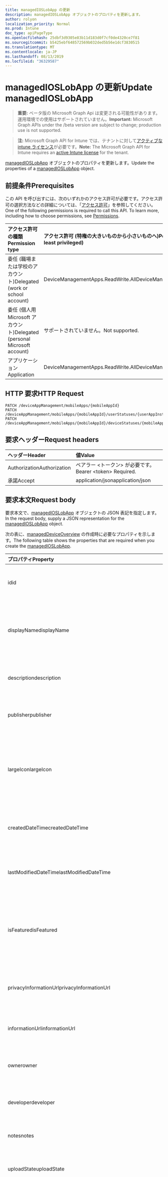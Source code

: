 ```yaml
---
title: managedIOSLobApp の更新
description: managedIOSLobApp オブジェクトのプロパティを更新します。
author: rolyon
localization_priority: Normal
ms.prod: Intune
doc_type: apiPageType
ms.openlocfilehash: 25dbf3d9305e83b11d183d0f7cf0de4320ce7f81
ms.sourcegitcommit: b5425ebf648572569b032ded5b56e1dcf3830515
ms.translationtype: MT
ms.contentlocale: ja-JP
ms.lasthandoff: 08/13/2019
ms.locfileid: "36329587"
---
```

# <a name="update-managedioslobapp"></a><span data-ttu-id="4f2a0-103">managedIOSLobApp の更新</span><span class="sxs-lookup"><span data-stu-id="4f2a0-103">Update managedIOSLobApp</span></span>

> <span data-ttu-id="4f2a0-104">**重要:** ベータ版の Microsoft Graph Api は変更される可能性があります。運用環境での使用はサポートされていません。</span><span class="sxs-lookup"><span data-stu-id="4f2a0-104">**Important:** Microsoft Graph APIs under the /beta version are subject to change; production use is not supported.</span></span>

> <span data-ttu-id="4f2a0-105">**注:** Microsoft Graph API for Intune では、テナントに対して[アクティブな intune ライセンス](https://go.microsoft.com/fwlink/?linkid=839381)が必要です。</span><span class="sxs-lookup"><span data-stu-id="4f2a0-105">**Note:** The Microsoft Graph API for Intune requires an [active Intune license](https://go.microsoft.com/fwlink/?linkid=839381) for the tenant.</span></span>

<span data-ttu-id="4f2a0-106">[managedIOSLobApp](../resources/intune-apps-managedioslobapp.md) オブジェクトのプロパティを更新します。</span><span class="sxs-lookup"><span data-stu-id="4f2a0-106">Update the properties of a [managedIOSLobApp](../resources/intune-apps-managedioslobapp.md) object.</span></span>

## <a name="prerequisites"></a><span data-ttu-id="4f2a0-107">前提条件</span><span class="sxs-lookup"><span data-stu-id="4f2a0-107">Prerequisites</span></span>
<span data-ttu-id="4f2a0-p101">この API を呼び出すには、次のいずれかのアクセス許可が必要です。アクセス許可の選択方法などの詳細については、「[アクセス許可](/graph/permissions-reference)」を参照してください。</span><span class="sxs-lookup"><span data-stu-id="4f2a0-p101">One of the following permissions is required to call this API. To learn more, including how to choose permissions, see [Permissions](/graph/permissions-reference).</span></span>

|<span data-ttu-id="4f2a0-110">アクセス許可の種類</span><span class="sxs-lookup"><span data-stu-id="4f2a0-110">Permission type</span></span>|<span data-ttu-id="4f2a0-111">アクセス許可 (特権の大きいものから小さいものへ)</span><span class="sxs-lookup"><span data-stu-id="4f2a0-111">Permissions (from most to least privileged)</span></span>|
|:---|:---|
|<span data-ttu-id="4f2a0-112">委任 (職場または学校のアカウント)</span><span class="sxs-lookup"><span data-stu-id="4f2a0-112">Delegated (work or school account)</span></span>|<span data-ttu-id="4f2a0-113">DeviceManagementApps.ReadWrite.All</span><span class="sxs-lookup"><span data-stu-id="4f2a0-113">DeviceManagementApps.ReadWrite.All</span></span>|
|<span data-ttu-id="4f2a0-114">委任 (個人用 Microsoft アカウント)</span><span class="sxs-lookup"><span data-stu-id="4f2a0-114">Delegated (personal Microsoft account)</span></span>|<span data-ttu-id="4f2a0-115">サポートされていません。</span><span class="sxs-lookup"><span data-stu-id="4f2a0-115">Not supported.</span></span>|
|<span data-ttu-id="4f2a0-116">アプリケーション</span><span class="sxs-lookup"><span data-stu-id="4f2a0-116">Application</span></span>|<span data-ttu-id="4f2a0-117">DeviceManagementApps.ReadWrite.All</span><span class="sxs-lookup"><span data-stu-id="4f2a0-117">DeviceManagementApps.ReadWrite.All</span></span>|

## <a name="http-request"></a><span data-ttu-id="4f2a0-118">HTTP 要求</span><span class="sxs-lookup"><span data-stu-id="4f2a0-118">HTTP Request</span></span>
<!-- {
  "blockType": "ignored"
}
-->
``` http
PATCH /deviceAppManagement/mobileApps/{mobileAppId}
PATCH /deviceAppManagement/mobileApps/{mobileAppId}/userStatuses/{userAppInstallStatusId}/app
PATCH /deviceAppManagement/mobileApps/{mobileAppId}/deviceStatuses/{mobileAppInstallStatusId}/app
```

## <a name="request-headers"></a><span data-ttu-id="4f2a0-119">要求ヘッダー</span><span class="sxs-lookup"><span data-stu-id="4f2a0-119">Request headers</span></span>
|<span data-ttu-id="4f2a0-120">ヘッダー</span><span class="sxs-lookup"><span data-stu-id="4f2a0-120">Header</span></span>|<span data-ttu-id="4f2a0-121">値</span><span class="sxs-lookup"><span data-stu-id="4f2a0-121">Value</span></span>|
|:---|:---|
|<span data-ttu-id="4f2a0-122">Authorization</span><span class="sxs-lookup"><span data-stu-id="4f2a0-122">Authorization</span></span>|<span data-ttu-id="4f2a0-123">ベアラー &lt;トークン&gt; が必要です。</span><span class="sxs-lookup"><span data-stu-id="4f2a0-123">Bearer &lt;token&gt; Required.</span></span>|
|<span data-ttu-id="4f2a0-124">承諾</span><span class="sxs-lookup"><span data-stu-id="4f2a0-124">Accept</span></span>|<span data-ttu-id="4f2a0-125">application/json</span><span class="sxs-lookup"><span data-stu-id="4f2a0-125">application/json</span></span>|

## <a name="request-body"></a><span data-ttu-id="4f2a0-126">要求本文</span><span class="sxs-lookup"><span data-stu-id="4f2a0-126">Request body</span></span>
<span data-ttu-id="4f2a0-127">要求本文で、[managedIOSLobApp](../resources/intune-apps-managedioslobapp.md) オブジェクトの JSON 表記を指定します。</span><span class="sxs-lookup"><span data-stu-id="4f2a0-127">In the request body, supply a JSON representation for the [managedIOSLobApp](../resources/intune-apps-managedioslobapp.md) object.</span></span>

<span data-ttu-id="4f2a0-128">次の表に、[managedDeviceOverview](../resources/intune-apps-managedioslobapp.md) の作成時に必要なプロパティを示します。</span><span class="sxs-lookup"><span data-stu-id="4f2a0-128">The following table shows the properties that are required when you create the [managedIOSLobApp](../resources/intune-apps-managedioslobapp.md).</span></span>

|<span data-ttu-id="4f2a0-129">プロパティ</span><span class="sxs-lookup"><span data-stu-id="4f2a0-129">Property</span></span>|<span data-ttu-id="4f2a0-130">型</span><span class="sxs-lookup"><span data-stu-id="4f2a0-130">Type</span></span>|<span data-ttu-id="4f2a0-131">説明</span><span class="sxs-lookup"><span data-stu-id="4f2a0-131">Description</span></span>|
|:---|:---|:---|
|<span data-ttu-id="4f2a0-132">id</span><span class="sxs-lookup"><span data-stu-id="4f2a0-132">id</span></span>|<span data-ttu-id="4f2a0-133">文字列</span><span class="sxs-lookup"><span data-stu-id="4f2a0-133">String</span></span>|<span data-ttu-id="4f2a0-134">エンティティのキー。</span><span class="sxs-lookup"><span data-stu-id="4f2a0-134">Key of the entity.</span></span> <span data-ttu-id="4f2a0-135">[mobileApp](../resources/intune-apps-mobileapp.md) から継承します</span><span class="sxs-lookup"><span data-stu-id="4f2a0-135">Inherited from [mobileApp](../resources/intune-apps-mobileapp.md)</span></span>|
|<span data-ttu-id="4f2a0-136">displayName</span><span class="sxs-lookup"><span data-stu-id="4f2a0-136">displayName</span></span>|<span data-ttu-id="4f2a0-137">文字列</span><span class="sxs-lookup"><span data-stu-id="4f2a0-137">String</span></span>|<span data-ttu-id="4f2a0-138">管理者が提供またはインポートしたアプリのタイトル。</span><span class="sxs-lookup"><span data-stu-id="4f2a0-138">The admin provided or imported title of the app.</span></span> <span data-ttu-id="4f2a0-139">[mobileApp](../resources/intune-apps-mobileapp.md) から継承します</span><span class="sxs-lookup"><span data-stu-id="4f2a0-139">Inherited from [mobileApp](../resources/intune-apps-mobileapp.md)</span></span>|
|<span data-ttu-id="4f2a0-140">description</span><span class="sxs-lookup"><span data-stu-id="4f2a0-140">description</span></span>|<span data-ttu-id="4f2a0-141">String</span><span class="sxs-lookup"><span data-stu-id="4f2a0-141">String</span></span>|<span data-ttu-id="4f2a0-142">アプリの説明。</span><span class="sxs-lookup"><span data-stu-id="4f2a0-142">The description of the app.</span></span> <span data-ttu-id="4f2a0-143">[mobileApp](../resources/intune-apps-mobileapp.md) から継承します</span><span class="sxs-lookup"><span data-stu-id="4f2a0-143">Inherited from [mobileApp](../resources/intune-apps-mobileapp.md)</span></span>|
|<span data-ttu-id="4f2a0-144">publisher</span><span class="sxs-lookup"><span data-stu-id="4f2a0-144">publisher</span></span>|<span data-ttu-id="4f2a0-145">String</span><span class="sxs-lookup"><span data-stu-id="4f2a0-145">String</span></span>|<span data-ttu-id="4f2a0-146">アプリの発行元。</span><span class="sxs-lookup"><span data-stu-id="4f2a0-146">The publisher of the app.</span></span> <span data-ttu-id="4f2a0-147">[mobileApp](../resources/intune-apps-mobileapp.md) から継承します</span><span class="sxs-lookup"><span data-stu-id="4f2a0-147">Inherited from [mobileApp](../resources/intune-apps-mobileapp.md)</span></span>|
|<span data-ttu-id="4f2a0-148">largeIcon</span><span class="sxs-lookup"><span data-stu-id="4f2a0-148">largeIcon</span></span>|[<span data-ttu-id="4f2a0-149">mimeContent</span><span class="sxs-lookup"><span data-stu-id="4f2a0-149">mimeContent</span></span>](../resources/intune-shared-mimecontent.md)|<span data-ttu-id="4f2a0-150">アプリの詳細に表示され、アイコンのアップロードに使用される大きいアイコン。</span><span class="sxs-lookup"><span data-stu-id="4f2a0-150">The large icon, to be displayed in the app details and used for upload of the icon.</span></span> <span data-ttu-id="4f2a0-151">[mobileApp](../resources/intune-apps-mobileapp.md) から継承します</span><span class="sxs-lookup"><span data-stu-id="4f2a0-151">Inherited from [mobileApp](../resources/intune-apps-mobileapp.md)</span></span>|
|<span data-ttu-id="4f2a0-152">createdDateTime</span><span class="sxs-lookup"><span data-stu-id="4f2a0-152">createdDateTime</span></span>|<span data-ttu-id="4f2a0-153">DateTimeOffset</span><span class="sxs-lookup"><span data-stu-id="4f2a0-153">DateTimeOffset</span></span>|<span data-ttu-id="4f2a0-154">アプリが作成された日時。</span><span class="sxs-lookup"><span data-stu-id="4f2a0-154">The date and time the app was created.</span></span> <span data-ttu-id="4f2a0-155">[mobileApp](../resources/intune-apps-mobileapp.md) から継承します</span><span class="sxs-lookup"><span data-stu-id="4f2a0-155">Inherited from [mobileApp](../resources/intune-apps-mobileapp.md)</span></span>|
|<span data-ttu-id="4f2a0-156">lastModifiedDateTime</span><span class="sxs-lookup"><span data-stu-id="4f2a0-156">lastModifiedDateTime</span></span>|<span data-ttu-id="4f2a0-157">DateTimeOffset</span><span class="sxs-lookup"><span data-stu-id="4f2a0-157">DateTimeOffset</span></span>|<span data-ttu-id="4f2a0-158">アプリが最後に変更された日時。</span><span class="sxs-lookup"><span data-stu-id="4f2a0-158">The date and time the app was last modified.</span></span> <span data-ttu-id="4f2a0-159">[mobileApp](../resources/intune-apps-mobileapp.md) から継承します</span><span class="sxs-lookup"><span data-stu-id="4f2a0-159">Inherited from [mobileApp](../resources/intune-apps-mobileapp.md)</span></span>|
|<span data-ttu-id="4f2a0-160">isFeatured</span><span class="sxs-lookup"><span data-stu-id="4f2a0-160">isFeatured</span></span>|<span data-ttu-id="4f2a0-161">Boolean</span><span class="sxs-lookup"><span data-stu-id="4f2a0-161">Boolean</span></span>|<span data-ttu-id="4f2a0-162">アプリが管理者のおすすめとしてマークされたかどうかを示す値。[mobileApp](../resources/intune-apps-mobileapp.md) から継承します</span><span class="sxs-lookup"><span data-stu-id="4f2a0-162">The value indicating whether the app is marked as featured by the admin. Inherited from [mobileApp](../resources/intune-apps-mobileapp.md)</span></span>|
|<span data-ttu-id="4f2a0-163">privacyInformationUrl</span><span class="sxs-lookup"><span data-stu-id="4f2a0-163">privacyInformationUrl</span></span>|<span data-ttu-id="4f2a0-164">String</span><span class="sxs-lookup"><span data-stu-id="4f2a0-164">String</span></span>|<span data-ttu-id="4f2a0-165">プライバシーに関する声明の URL。</span><span class="sxs-lookup"><span data-stu-id="4f2a0-165">The privacy statement Url.</span></span> <span data-ttu-id="4f2a0-166">[mobileApp](../resources/intune-apps-mobileapp.md) から継承します</span><span class="sxs-lookup"><span data-stu-id="4f2a0-166">Inherited from [mobileApp](../resources/intune-apps-mobileapp.md)</span></span>|
|<span data-ttu-id="4f2a0-167">informationUrl</span><span class="sxs-lookup"><span data-stu-id="4f2a0-167">informationUrl</span></span>|<span data-ttu-id="4f2a0-168">String</span><span class="sxs-lookup"><span data-stu-id="4f2a0-168">String</span></span>|<span data-ttu-id="4f2a0-169">詳細情報の URL。</span><span class="sxs-lookup"><span data-stu-id="4f2a0-169">The more information Url.</span></span> <span data-ttu-id="4f2a0-170">[mobileApp](../resources/intune-apps-mobileapp.md) から継承します</span><span class="sxs-lookup"><span data-stu-id="4f2a0-170">Inherited from [mobileApp](../resources/intune-apps-mobileapp.md)</span></span>|
|<span data-ttu-id="4f2a0-171">owner</span><span class="sxs-lookup"><span data-stu-id="4f2a0-171">owner</span></span>|<span data-ttu-id="4f2a0-172">String</span><span class="sxs-lookup"><span data-stu-id="4f2a0-172">String</span></span>|<span data-ttu-id="4f2a0-173">アプリの所有者。</span><span class="sxs-lookup"><span data-stu-id="4f2a0-173">The owner of the app.</span></span> <span data-ttu-id="4f2a0-174">[mobileApp](../resources/intune-apps-mobileapp.md) から継承します</span><span class="sxs-lookup"><span data-stu-id="4f2a0-174">Inherited from [mobileApp](../resources/intune-apps-mobileapp.md)</span></span>|
|<span data-ttu-id="4f2a0-175">developer</span><span class="sxs-lookup"><span data-stu-id="4f2a0-175">developer</span></span>|<span data-ttu-id="4f2a0-176">String</span><span class="sxs-lookup"><span data-stu-id="4f2a0-176">String</span></span>|<span data-ttu-id="4f2a0-177">アプリの開発者。</span><span class="sxs-lookup"><span data-stu-id="4f2a0-177">The developer of the app.</span></span> <span data-ttu-id="4f2a0-178">[mobileApp](../resources/intune-apps-mobileapp.md) から継承します</span><span class="sxs-lookup"><span data-stu-id="4f2a0-178">Inherited from [mobileApp](../resources/intune-apps-mobileapp.md)</span></span>|
|<span data-ttu-id="4f2a0-179">notes</span><span class="sxs-lookup"><span data-stu-id="4f2a0-179">notes</span></span>|<span data-ttu-id="4f2a0-180">String</span><span class="sxs-lookup"><span data-stu-id="4f2a0-180">String</span></span>|<span data-ttu-id="4f2a0-181">アプリ用のメモ。</span><span class="sxs-lookup"><span data-stu-id="4f2a0-181">Notes for the app.</span></span> <span data-ttu-id="4f2a0-182">[mobileApp](../resources/intune-apps-mobileapp.md) から継承します</span><span class="sxs-lookup"><span data-stu-id="4f2a0-182">Inherited from [mobileApp](../resources/intune-apps-mobileapp.md)</span></span>|
|<span data-ttu-id="4f2a0-183">uploadState</span><span class="sxs-lookup"><span data-stu-id="4f2a0-183">uploadState</span></span>|<span data-ttu-id="4f2a0-184">Int32</span><span class="sxs-lookup"><span data-stu-id="4f2a0-184">Int32</span></span>|<span data-ttu-id="4f2a0-185">アップロード状態。</span><span class="sxs-lookup"><span data-stu-id="4f2a0-185">The upload state.</span></span> <span data-ttu-id="4f2a0-186">[mobileApp](../resources/intune-apps-mobileapp.md) から継承します</span><span class="sxs-lookup"><span data-stu-id="4f2a0-186">Inherited from [mobileApp](../resources/intune-apps-mobileapp.md)</span></span>|
|<span data-ttu-id="4f2a0-187">publishingState</span><span class="sxs-lookup"><span data-stu-id="4f2a0-187">publishingState</span></span>|[<span data-ttu-id="4f2a0-188">mobileAppPublishingState</span><span class="sxs-lookup"><span data-stu-id="4f2a0-188">mobileAppPublishingState</span></span>](../resources/intune-apps-mobileapppublishingstate.md)|<span data-ttu-id="4f2a0-189">アプリの発行の状態。</span><span class="sxs-lookup"><span data-stu-id="4f2a0-189">The publishing state for the app.</span></span> <span data-ttu-id="4f2a0-190">アプリが発行されていない限り、アプリを割り当てることができません。</span><span class="sxs-lookup"><span data-stu-id="4f2a0-190">The app cannot be assigned unless the app is published.</span></span> <span data-ttu-id="4f2a0-191">[MobileApp](../resources/intune-apps-mobileapp.md)から継承されます。</span><span class="sxs-lookup"><span data-stu-id="4f2a0-191">Inherited from [mobileApp](../resources/intune-apps-mobileapp.md).</span></span> <span data-ttu-id="4f2a0-192">可能な値は、`notPublished`、`processing`、`published` です。</span><span class="sxs-lookup"><span data-stu-id="4f2a0-192">Possible values are: `notPublished`, `processing`, `published`.</span></span>|
|<span data-ttu-id="4f2a0-193">isAssigned</span><span class="sxs-lookup"><span data-stu-id="4f2a0-193">isAssigned</span></span>|<span data-ttu-id="4f2a0-194">Boolean</span><span class="sxs-lookup"><span data-stu-id="4f2a0-194">Boolean</span></span>|<span data-ttu-id="4f2a0-195">アプリが少なくとも1つのグループに割り当てられているかどうかを示す値。</span><span class="sxs-lookup"><span data-stu-id="4f2a0-195">The value indicating whether the app is assigned to at least one group.</span></span> <span data-ttu-id="4f2a0-196">[mobileApp](../resources/intune-apps-mobileapp.md) から継承します</span><span class="sxs-lookup"><span data-stu-id="4f2a0-196">Inherited from [mobileApp](../resources/intune-apps-mobileapp.md)</span></span>|
|<span data-ttu-id="4f2a0-197">roleScopeTagIds</span><span class="sxs-lookup"><span data-stu-id="4f2a0-197">roleScopeTagIds</span></span>|<span data-ttu-id="4f2a0-198">文字列コレクション</span><span class="sxs-lookup"><span data-stu-id="4f2a0-198">String collection</span></span>|<span data-ttu-id="4f2a0-199">このモバイルアプリの範囲タグ id のリスト。</span><span class="sxs-lookup"><span data-stu-id="4f2a0-199">List of scope tag ids for this mobile app.</span></span> <span data-ttu-id="4f2a0-200">[mobileApp](../resources/intune-apps-mobileapp.md) から継承します</span><span class="sxs-lookup"><span data-stu-id="4f2a0-200">Inherited from [mobileApp](../resources/intune-apps-mobileapp.md)</span></span>|
|<span data-ttu-id="4f2a0-201">dependentAppCount</span><span class="sxs-lookup"><span data-stu-id="4f2a0-201">dependentAppCount</span></span>|<span data-ttu-id="4f2a0-202">Int32</span><span class="sxs-lookup"><span data-stu-id="4f2a0-202">Int32</span></span>|<span data-ttu-id="4f2a0-203">子アプリが持つ依存関係の合計数。</span><span class="sxs-lookup"><span data-stu-id="4f2a0-203">The total number of dependencies the child app has.</span></span> <span data-ttu-id="4f2a0-204">[mobileApp](../resources/intune-apps-mobileapp.md) から継承します</span><span class="sxs-lookup"><span data-stu-id="4f2a0-204">Inherited from [mobileApp](../resources/intune-apps-mobileapp.md)</span></span>|
|<span data-ttu-id="4f2a0-205">appAvailability</span><span class="sxs-lookup"><span data-stu-id="4f2a0-205">appAvailability</span></span>|[<span data-ttu-id="4f2a0-206">managedAppAvailability</span><span class="sxs-lookup"><span data-stu-id="4f2a0-206">managedAppAvailability</span></span>](../resources/intune-apps-managedappavailability.md)|<span data-ttu-id="4f2a0-207">アプリケーションの可用性。</span><span class="sxs-lookup"><span data-stu-id="4f2a0-207">The Application's availability.</span></span> <span data-ttu-id="4f2a0-208">[Managedapp](../resources/intune-apps-managedapp.md)から継承されます。</span><span class="sxs-lookup"><span data-stu-id="4f2a0-208">Inherited from [managedApp](../resources/intune-apps-managedapp.md).</span></span> <span data-ttu-id="4f2a0-209">可能な値は、`global`、`lineOfBusiness` です。</span><span class="sxs-lookup"><span data-stu-id="4f2a0-209">Possible values are: `global`, `lineOfBusiness`.</span></span>|
|<span data-ttu-id="4f2a0-210">version</span><span class="sxs-lookup"><span data-stu-id="4f2a0-210">version</span></span>|<span data-ttu-id="4f2a0-211">String</span><span class="sxs-lookup"><span data-stu-id="4f2a0-211">String</span></span>|<span data-ttu-id="4f2a0-212">アプリケーションのバージョン。</span><span class="sxs-lookup"><span data-stu-id="4f2a0-212">The Application's version.</span></span> <span data-ttu-id="4f2a0-213">[managedApp](../resources/intune-apps-managedapp.md) から継承します</span><span class="sxs-lookup"><span data-stu-id="4f2a0-213">Inherited from [managedApp](../resources/intune-apps-managedapp.md)</span></span>|
|<span data-ttu-id="4f2a0-214">committedContentVersion</span><span class="sxs-lookup"><span data-stu-id="4f2a0-214">committedContentVersion</span></span>|<span data-ttu-id="4f2a0-215">String</span><span class="sxs-lookup"><span data-stu-id="4f2a0-215">String</span></span>|<span data-ttu-id="4f2a0-216">内部にコミットされたコンテンツのバージョン。</span><span class="sxs-lookup"><span data-stu-id="4f2a0-216">The internal committed content version.</span></span> <span data-ttu-id="4f2a0-217">[managedMobileLobApp](../resources/intune-apps-managedmobilelobapp.md) から継承します</span><span class="sxs-lookup"><span data-stu-id="4f2a0-217">Inherited from [managedMobileLobApp](../resources/intune-apps-managedmobilelobapp.md)</span></span>|
|<span data-ttu-id="4f2a0-218">fileName</span><span class="sxs-lookup"><span data-stu-id="4f2a0-218">fileName</span></span>|<span data-ttu-id="4f2a0-219">String</span><span class="sxs-lookup"><span data-stu-id="4f2a0-219">String</span></span>|<span data-ttu-id="4f2a0-220">メインの LOB アプリケーションのファイル名。</span><span class="sxs-lookup"><span data-stu-id="4f2a0-220">The name of the main Lob application file.</span></span> <span data-ttu-id="4f2a0-221">[managedMobileLobApp](../resources/intune-apps-managedmobilelobapp.md) から継承します</span><span class="sxs-lookup"><span data-stu-id="4f2a0-221">Inherited from [managedMobileLobApp](../resources/intune-apps-managedmobilelobapp.md)</span></span>|
|<span data-ttu-id="4f2a0-222">size</span><span class="sxs-lookup"><span data-stu-id="4f2a0-222">size</span></span>|<span data-ttu-id="4f2a0-223">Int64</span><span class="sxs-lookup"><span data-stu-id="4f2a0-223">Int64</span></span>|<span data-ttu-id="4f2a0-224">アップロードされたすべてのファイルを含む合計サイズ。</span><span class="sxs-lookup"><span data-stu-id="4f2a0-224">The total size, including all uploaded files.</span></span> <span data-ttu-id="4f2a0-225">[managedMobileLobApp](../resources/intune-apps-managedmobilelobapp.md) から継承します</span><span class="sxs-lookup"><span data-stu-id="4f2a0-225">Inherited from [managedMobileLobApp](../resources/intune-apps-managedmobilelobapp.md)</span></span>|
|<span data-ttu-id="4f2a0-226">bundleId</span><span class="sxs-lookup"><span data-stu-id="4f2a0-226">bundleId</span></span>|<span data-ttu-id="4f2a0-227">String</span><span class="sxs-lookup"><span data-stu-id="4f2a0-227">String</span></span>|<span data-ttu-id="4f2a0-228">ID 名。</span><span class="sxs-lookup"><span data-stu-id="4f2a0-228">The Identity Name.</span></span>|
|<span data-ttu-id="4f2a0-229">applicableDeviceType</span><span class="sxs-lookup"><span data-stu-id="4f2a0-229">applicableDeviceType</span></span>|[<span data-ttu-id="4f2a0-230">iosDeviceType</span><span class="sxs-lookup"><span data-stu-id="4f2a0-230">iosDeviceType</span></span>](../resources/intune-apps-iosdevicetype.md)|<span data-ttu-id="4f2a0-231">このアプリを実行できる iOS アーキテクチャ。</span><span class="sxs-lookup"><span data-stu-id="4f2a0-231">The iOS architecture for which this app can run on.</span></span>|
|<span data-ttu-id="4f2a0-232">minimumSupportedOperatingSystem</span><span class="sxs-lookup"><span data-stu-id="4f2a0-232">minimumSupportedOperatingSystem</span></span>|[<span data-ttu-id="4f2a0-233">iosMinimumOperatingSystem</span><span class="sxs-lookup"><span data-stu-id="4f2a0-233">iosMinimumOperatingSystem</span></span>](../resources/intune-apps-iosminimumoperatingsystem.md)|<span data-ttu-id="4f2a0-234">該当するオペレーティング システムの最小の値。</span><span class="sxs-lookup"><span data-stu-id="4f2a0-234">The value for the minimum applicable operating system.</span></span>|
|<span data-ttu-id="4f2a0-235">expirationDateTime</span><span class="sxs-lookup"><span data-stu-id="4f2a0-235">expirationDateTime</span></span>|<span data-ttu-id="4f2a0-236">DateTimeOffset</span><span class="sxs-lookup"><span data-stu-id="4f2a0-236">DateTimeOffset</span></span>|<span data-ttu-id="4f2a0-237">有効期限。</span><span class="sxs-lookup"><span data-stu-id="4f2a0-237">The expiration time.</span></span>|
|<span data-ttu-id="4f2a0-238">VersionNumber</span><span class="sxs-lookup"><span data-stu-id="4f2a0-238">versionNumber</span></span>|<span data-ttu-id="4f2a0-239">String</span><span class="sxs-lookup"><span data-stu-id="4f2a0-239">String</span></span>|<span data-ttu-id="4f2a0-240">管理対象 iOS 基幹業務 (LoB) アプリのバージョン番号。</span><span class="sxs-lookup"><span data-stu-id="4f2a0-240">The version number of managed iOS Line of Business (LoB) app.</span></span>|
|<span data-ttu-id="4f2a0-241">buildNumber</span><span class="sxs-lookup"><span data-stu-id="4f2a0-241">buildNumber</span></span>|<span data-ttu-id="4f2a0-242">String</span><span class="sxs-lookup"><span data-stu-id="4f2a0-242">String</span></span>|<span data-ttu-id="4f2a0-243">管理対象 iOS 基幹業務 (LoB) アプリのビルド番号。</span><span class="sxs-lookup"><span data-stu-id="4f2a0-243">The build number of managed iOS Line of Business (LoB) app.</span></span>|
|<span data-ttu-id="4f2a0-244">identityVersion</span><span class="sxs-lookup"><span data-stu-id="4f2a0-244">identityVersion</span></span>|<span data-ttu-id="4f2a0-245">String</span><span class="sxs-lookup"><span data-stu-id="4f2a0-245">String</span></span>|<span data-ttu-id="4f2a0-246">ID のバージョン。</span><span class="sxs-lookup"><span data-stu-id="4f2a0-246">The identity version.</span></span>|



## <a name="response"></a><span data-ttu-id="4f2a0-247">応答</span><span class="sxs-lookup"><span data-stu-id="4f2a0-247">Response</span></span>
<span data-ttu-id="4f2a0-248">成功した場合、このメソッドは `200 OK` 応答コードと、更新された [managedIOSLobApp](../resources/intune-apps-managedioslobapp.md) オブジェクトを応答本文で返します。</span><span class="sxs-lookup"><span data-stu-id="4f2a0-248">If successful, this method returns a `200 OK` response code and an updated [managedIOSLobApp](../resources/intune-apps-managedioslobapp.md) object in the response body.</span></span>

## <a name="example"></a><span data-ttu-id="4f2a0-249">例</span><span class="sxs-lookup"><span data-stu-id="4f2a0-249">Example</span></span>

### <a name="request"></a><span data-ttu-id="4f2a0-250">要求</span><span class="sxs-lookup"><span data-stu-id="4f2a0-250">Request</span></span>
<span data-ttu-id="4f2a0-251">以下は、要求の例です。</span><span class="sxs-lookup"><span data-stu-id="4f2a0-251">Here is an example of the request.</span></span>
``` http
PATCH https://graph.microsoft.com/beta/deviceAppManagement/mobileApps/{mobileAppId}
Content-type: application/json
Content-length: 1469

{
  "@odata.type": "#microsoft.graph.managedIOSLobApp",
  "displayName": "Display Name value",
  "description": "Description value",
  "publisher": "Publisher value",
  "largeIcon": {
    "@odata.type": "microsoft.graph.mimeContent",
    "type": "Type value",
    "value": "dmFsdWU="
  },
  "isFeatured": true,
  "privacyInformationUrl": "https://example.com/privacyInformationUrl/",
  "informationUrl": "https://example.com/informationUrl/",
  "owner": "Owner value",
  "developer": "Developer value",
  "notes": "Notes value",
  "uploadState": 11,
  "publishingState": "processing",
  "isAssigned": true,
  "roleScopeTagIds": [
    "Role Scope Tag Ids value"
  ],
  "dependentAppCount": 1,
  "appAvailability": "lineOfBusiness",
  "version": "Version value",
  "committedContentVersion": "Committed Content Version value",
  "fileName": "File Name value",
  "size": 4,
  "bundleId": "Bundle Id value",
  "applicableDeviceType": {
    "@odata.type": "microsoft.graph.iosDeviceType",
    "iPad": true,
    "iPhoneAndIPod": true
  },
  "minimumSupportedOperatingSystem": {
    "@odata.type": "microsoft.graph.iosMinimumOperatingSystem",
    "v8_0": true,
    "v9_0": true,
    "v10_0": true,
    "v11_0": true,
    "v12_0": true
  },
  "expirationDateTime": "2016-12-31T23:57:57.2481234-08:00",
  "versionNumber": "Version Number value",
  "buildNumber": "Build Number value",
  "identityVersion": "Identity Version value"
}
```

### <a name="response"></a><span data-ttu-id="4f2a0-252">応答</span><span class="sxs-lookup"><span data-stu-id="4f2a0-252">Response</span></span>
<span data-ttu-id="4f2a0-p124">以下は、応答の例です。注:簡潔にするために、ここに示す応答オブジェクトは切り詰められている場合があります。すべてのプロパティは実際の呼び出しから返されます。</span><span class="sxs-lookup"><span data-stu-id="4f2a0-p124">Here is an example of the response. Note: The response object shown here may be truncated for brevity. All of the properties will be returned from an actual call.</span></span>
``` http
HTTP/1.1 200 OK
Content-Type: application/json
Content-Length: 1641

{
  "@odata.type": "#microsoft.graph.managedIOSLobApp",
  "id": "8f59792d-792d-8f59-2d79-598f2d79598f",
  "displayName": "Display Name value",
  "description": "Description value",
  "publisher": "Publisher value",
  "largeIcon": {
    "@odata.type": "microsoft.graph.mimeContent",
    "type": "Type value",
    "value": "dmFsdWU="
  },
  "createdDateTime": "2017-01-01T00:02:43.5775965-08:00",
  "lastModifiedDateTime": "2017-01-01T00:00:35.1329464-08:00",
  "isFeatured": true,
  "privacyInformationUrl": "https://example.com/privacyInformationUrl/",
  "informationUrl": "https://example.com/informationUrl/",
  "owner": "Owner value",
  "developer": "Developer value",
  "notes": "Notes value",
  "uploadState": 11,
  "publishingState": "processing",
  "isAssigned": true,
  "roleScopeTagIds": [
    "Role Scope Tag Ids value"
  ],
  "dependentAppCount": 1,
  "appAvailability": "lineOfBusiness",
  "version": "Version value",
  "committedContentVersion": "Committed Content Version value",
  "fileName": "File Name value",
  "size": 4,
  "bundleId": "Bundle Id value",
  "applicableDeviceType": {
    "@odata.type": "microsoft.graph.iosDeviceType",
    "iPad": true,
    "iPhoneAndIPod": true
  },
  "minimumSupportedOperatingSystem": {
    "@odata.type": "microsoft.graph.iosMinimumOperatingSystem",
    "v8_0": true,
    "v9_0": true,
    "v10_0": true,
    "v11_0": true,
    "v12_0": true
  },
  "expirationDateTime": "2016-12-31T23:57:57.2481234-08:00",
  "versionNumber": "Version Number value",
  "buildNumber": "Build Number value",
  "identityVersion": "Identity Version value"
}
```






